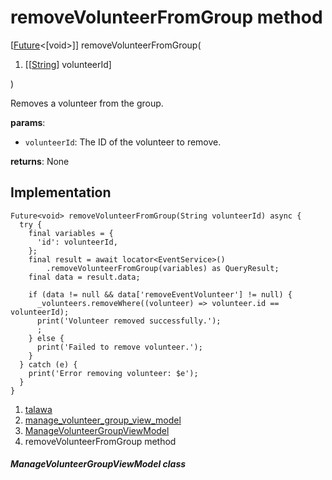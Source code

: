 
<div>

# removeVolunteerFromGroup method

</div>


[[Future](https://api.flutter.dev/flutter/dart-core/Future-class.html)\<[void\>]]
removeVolunteerFromGroup(

1.  [[[String](https://api.flutter.dev/flutter/dart-core/String-class.md)]
    volunteerId]

)



Removes a volunteer from the group.

**params**:

-   `volunteerId`: The ID of the volunteer to remove.

**returns**: None



## Implementation

``` language-dart
Future<void> removeVolunteerFromGroup(String volunteerId) async {
  try {
    final variables = {
      'id': volunteerId,
    };
    final result = await locator<EventService>()
        .removeVolunteerFromGroup(variables) as QueryResult;
    final data = result.data;

    if (data != null && data['removeEventVolunteer'] != null) {
      _volunteers.removeWhere((volunteer) => volunteer.id == volunteerId);
      print('Volunteer removed successfully.');
      ;
    } else {
      print('Failed to remove volunteer.');
    }
  } catch (e) {
    print('Error removing volunteer: $e');
  }
}
```







1.  [talawa](../../index.md)
2.  [manage_volunteer_group_view_model](../../view_model_after_auth_view_models_event_view_models_manage_volunteer_group_view_model/)
3.  [ManageVolunteerGroupViewModel](../../view_model_after_auth_view_models_event_view_models_manage_volunteer_group_view_model/ManageVolunteerGroupViewModel-class.md)
4.  removeVolunteerFromGroup method

##### ManageVolunteerGroupViewModel class







